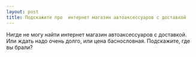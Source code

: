 ```yaml
---
layout: post 
title: Подскажите про  интернет магазин автоаксессуаров с доставкой 
--- 
```

Нигде не могу найти  интернет магазин автоаксессуаров с доставкой. Или ждать надо очень долго, или цена баснословная. Подскажите, где вы брали?